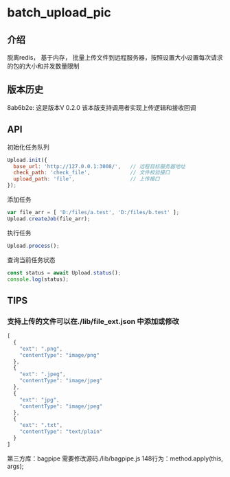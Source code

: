 # batch_upload_pic

## 介绍
脱离redis， 基于内存， 批量上传文件到远程服务器，按照设置大小设置每次请求的包的大小和并发数量限制

## 版本历史
8ab6b2e: 这是版本V 0.2.0
  该本版支持调用者实现上传逻辑和接收回调
  
## API
初始化任务队列
```js
Upload.init({
  base_url: 'http://127.0.0.1:3008/',   // 远程目标服务器地址
  check_path: 'check_file',             // 文件校验接口
  upload_path: 'file',                  // 上传接口
});
```

添加任务
```js
var file_arr = [ 'D:/files/a.test', 'D:/files/b.test' ];
Upload.createJob(file_arr);
```

执行任务
```js
Upload.process();
```

查询当前任务状态
```js
const status = await Upload.status();
console.log(status);
```



## TIPS
### 支持上传的文件可以在./lib/file_ext.json 中添加或修改
```js
[
  {
    "ext": ".png",
    "contentType": "image/png"
  },
  {
    "ext": ".jpeg",
    "contentType": "image/jpeg"
  },
  {
    "ext": "jpg",
    "contentType": "image/jpeg"
  },
  {
    "ext": ".txt",
    "contentType": "text/plain"
  }
]
```

第三方库：bagpipe  需要修改源码./lib/bagpipe.js 148行为：method.apply(this, args);